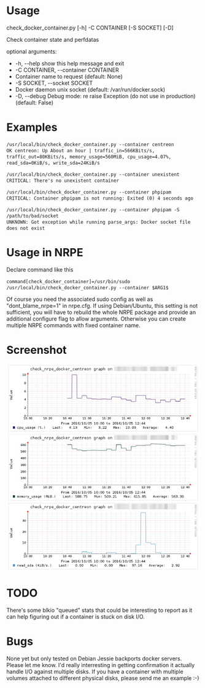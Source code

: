 # Usage
check_docker_container.py [-h] -C CONTAINER [-S SOCKET] [-D]

Check container state and perfdatas

optional arguments:
*  -h, --help            show this help message and exit
*  -C CONTAINER, --container CONTAINER  
  * Container name to request (default: None)
*  -S SOCKET, --socket SOCKET  
  * Docker daemon unix socket (default: /var/run/docker.sock)
*  -D, --debug           Debug mode: re raise Exception (do not use in production) (default: False)

# Examples

```
/usr/local/bin/check_docker_container.py --container centreon
OK centreon: Up About an hour | traffic_in=566KBits/s, traffic_out=80KBits/s, memory_usage=560MiB, cpu_usage=4.07%, read_sda=0KiB/s, write_sda=24KiB/s
```

```
/usr/local/bin/check_docker_container.py --container unexistent
CRITICAL: There's no unexistent container
```

```
/usr/local/bin/check_docker_container.py --container phpipam
CRITICAL: Container phpipam is not running: Exited (0) 4 seconds ago
```

```
/usr/local/bin/check_docker_container.py --container phpipam -S /path/to/bad/socket
UNKNOWN: Got exception while running parse_args: Docker socket file does not exist
```

# Usage in NRPE

Declare command like this
```
command[check_docker_container]=/usr/bin/sudo /usr/local/bin/check_docker_container.py --container $ARG1$
```

Of course you need the associated sudo config as well as "dont_blame_nrpe=1" in nrpe.cfg. If using Debian/Ubuntu, this setting is not sufficient, you will have to rebuild the whole NRPE package and provide an additional configure flag to allow arguments.
Otherwise you can create multiple NRPE commands with fixed container name.


# Screenshot

![Alt screenshot](/centreon_check_docker_container.png?raw=true)


# TODO

There's some blkio "queued" stats that could be interesting to report as it can help figuring out if a container is stuck on disk I/O.


# Bugs

None yet but only tested on Debian Jessie backports docker servers. Please let me know.
I'd really interresting in getting confirmation it actually handle I/O against multiple disks. If you have a container with multiple volumes attached to different physical disks, please send me an example :-)
